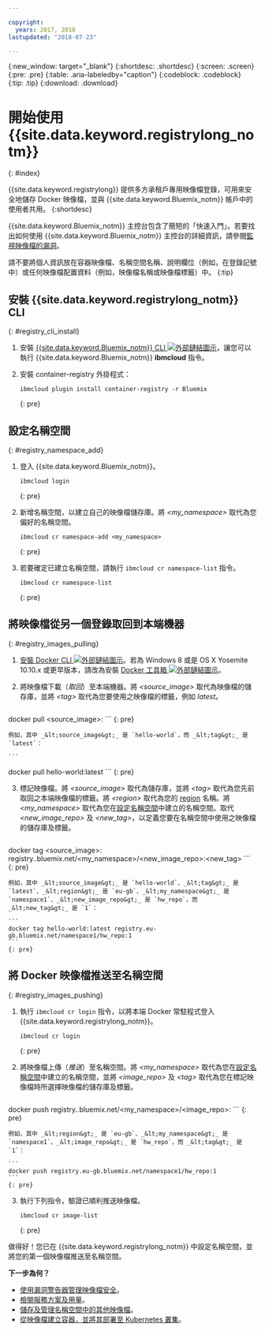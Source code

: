 ```yaml
---

copyright:
  years: 2017, 2018
lastupdated: "2018-07-23"

---
```


{:new_window: target="_blank"}
{:shortdesc: .shortdesc}
{:screen: .screen}
{:pre: .pre}
{:table: .aria-labeledby="caption"}
{:codeblock: .codeblock}
{:tip: .tip}
{:download: .download}



# 開始使用 {{site.data.keyword.registrylong_notm}}
{: #index}

{{site.data.keyword.registrylong}} 提供多方承租戶專用映像檔登錄，可用來安全地儲存 Docker 映像檔，並與 {{site.data.keyword.Bluemix_notm}} 帳戶中的使用者共用。
{:shortdesc}

{{site.data.keyword.Bluemix_notm}} 主控台包含了簡短的「快速入門」。若要找出如何使用 {{site.data.keyword.Bluemix_notm}} 主控台的詳細資訊，請參閱[監視映像檔的漏洞](registry_ui.html)。

請不要將個人資訊放在容器映像檔、名稱空間名稱、說明欄位（例如，在登錄記號中）或任何映像檔配置資料（例如，映像檔名稱或映像檔標籤）中。
{:tip}



## 安裝 {{site.data.keyword.registrylong_notm}} CLI
{: #registry_cli_install}

1.  安裝 [{{site.data.keyword.Bluemix_notm}} CLI ![外部鏈結圖示](../../icons/launch-glyph.svg "外部鏈結圖示")](http://clis.ng.bluemix.net/ui/home.html)，讓您可以執行 {{site.data.keyword.Bluemix_notm}} **ibmcloud** 指令。
2.  安裝 container-registry 外掛程式：

    ```
    ibmcloud plugin install container-registry -r Bluemix
    ```
    {: pre}


## 設定名稱空間
{: #registry_namespace_add}

1.  登入 {{site.data.keyword.Bluemix_notm}}。

    ```
    ibmcloud login
    ```
    {: pre}

2.  新增名稱空間，以建立自己的映像檔儲存庫。將 _&lt;my_namespace&gt;_ 取代為您偏好的名稱空間。

    ```
    ibmcloud cr namespace-add <my_namespace>
    ```
    {: pre}

3.  若要確定已建立名稱空間，請執行 `ibmcloud cr namespace-list` 指令。

    ```
    ibmcloud cr namespace-list
    ```
    {: pre}



## 將映像檔從另一個登錄取回到本端機器
{: #registry_images_pulling}

1.  [安裝 Docker CLI ![外部鏈結圖示](../../icons/launch-glyph.svg "外部鏈結圖示")](https://www.docker.com/community-edition#/download)。若為 Windows 8 或是 OS X Yosemite 10.10.x 或更早版本，請改為安裝 [Docker 工具箱 ![外部鏈結圖示](../../icons/launch-glyph.svg "外部鏈結圖示")](https://www.docker.com/products/docker-toolbox)。

2.  將映像檔下載（_取回_）至本端機器。將 _&lt;source_image&gt;_ 取代為映像檔的儲存庫，並將 _&lt;tag&gt;_ 取代為您要使用之映像檔的標籤，例如 _latest_。

    ```
docker pull <source_image>:<tag>
    ```
    {: pre}

    例如，其中 _&lt;source_image&gt;_ 是 `hello-world`，而 _&lt;tag&gt;_ 是 `latest`：

    ```
docker pull hello-world:latest
    ```
    {: pre}

3.  標記映像檔。將 _&lt;source_image&gt;_ 取代為儲存庫，並將 _&lt;tag&gt;_ 取代為您先前取回之本端映像檔的標籤。將 _&lt;region&gt;_ 取代為您的 [region](registry_overview.html#registry_regions) 名稱。將 _&lt;my_namespace&gt;_ 取代為您在[設定名稱空間](index.html#registry_namespace_add)中建立的名稱空間。取代 _&lt;new_image_repo&gt;_ 及 _&lt;new_tag&gt;_，以定義您要在名稱空間中使用之映像檔的儲存庫及標籤。

    ```
docker tag <source_image>:<tag> registry.<region>.bluemix.net/<my_namespace>/<new_image_repo>:<new_tag>
    ```
    {: pre}

    例如，其中 _&lt;source_image&gt;_ 是 `hello-world`、_&lt;tag&gt;_ 是 `latest`、_&lt;region&gt;_ 是 `eu-gb`、_&lt;my_namespace&gt;_ 是 `namespace1`、_&lt;new_image_repo&gt;_ 是 `hw_repo`，而 _&lt;new_tag&gt;_ 是 `1`：

    ```
    docker tag hello-world:latest registry.eu-gb.bluemix.net/namespace1/hw_repo:1
    ```
    {: pre}



## 將 Docker 映像檔推送至名稱空間
{: #registry_images_pushing}

1.  執行 `ibmcloud cr login` 指令，以將本端 Docker 常駐程式登入 {{site.data.keyword.registrylong_notm}}。

    ```
    ibmcloud cr login
    ```
    {: pre}

2.  將映像檔上傳（_推送_）至名稱空間。將 _&lt;my_namespace&gt;_ 取代為您在[設定名稱空間](index.html#registry_namespace_add)中建立的名稱空間，並將 _&lt;image_repo&gt;_ 及 _&lt;tag&gt;_ 取代為您在標記映像檔時所選擇映像檔的儲存庫及標籤。

    ```
docker push registry.<region>.bluemix.net/<my_namespace>/<image_repo>:<tag>
    ```
    {: pre}

    例如，其中 _&lt;region&gt;_ 是 `eu-gb`、_&lt;my_namespace&gt;_ 是 `namespace1`、_&lt;image_repo&gt;_ 是 `hw_repo`，而 _&lt;tag&gt;_ 是 `1`：

    ```
    docker push registry.eu-gb.bluemix.net/namespace1/hw_repo:1
    ```
    {: pre}

3.  執行下列指令，驗證已順利推送映像檔。

    ```
    ibmcloud cr image-list
    ```
    {: pre}


做得好！您已在 {{site.data.keyword.registrylong_notm}} 中設定名稱空間，並將您的第一個映像檔推送至名稱空間。


**下一步為何？**

-   [使用漏洞警告器管理映像檔安全](../va/va_index.html)。
-   [檢閱服務方案及用量](registry_overview.html#registry_plans)。
-   [儲存及管理名稱空間中的其他映像檔](registry_images_.html)。
-   [從映像檔建立容器，並將其部署至 Kubernetes 叢集](../../containers/cs_clusters.html)。


